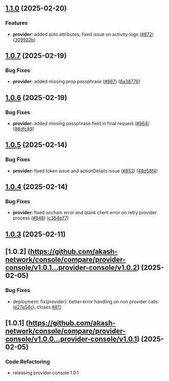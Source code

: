 

## [1.1.0](https://github.com/akash-network/console/compare/provider-console/v1.0.7...provider-console/v1.1.0) (2025-02-20)


### Features

* **provider:** added auto attributes, fixed issue on activity-logs ([#872](https://github.com/akash-network/console/issues/872)) ([309922b](https://github.com/akash-network/console/commit/309922ba65013363c024ff7ace1f00d2bfe64004))

## [1.0.7](https://github.com/akash-network/console/compare/provider-console/v1.0.6...provider-console/v1.0.7) (2025-02-19)


### Bug Fixes

* **provider:** added missing prop passphrase ([#867](https://github.com/akash-network/console/issues/867)) ([8a38776](https://github.com/akash-network/console/commit/8a3877685bd046d828b53060996ba963e765c51b))

## [1.0.6](https://github.com/akash-network/console/compare/provider-console/v1.0.5...provider-console/v1.0.6) (2025-02-19)


### Bug Fixes

* **provider:** added missing passphrase field in final request ([#864](https://github.com/akash-network/console/issues/864)) ([98dfc89](https://github.com/akash-network/console/commit/98dfc892d93c4db40e8bae7c18d8743ad5c68d69))

## [1.0.5](https://github.com/akash-network/console/compare/provider-console/v1.0.4...provider-console/v1.0.5) (2025-02-14)


### Bug Fixes

* **provider:** fixed token issue and actionDetails issue ([#852](https://github.com/akash-network/console/issues/852)) ([48d58f4](https://github.com/akash-network/console/commit/48d58f4b3eecbe469f96bc4df0d8f9d5bbde80ea))

## [1.0.4](https://github.com/akash-network/console/compare/provider-console/v1.0.3...provider-console/v1.0.4) (2025-02-14)


### Bug Fixes

* **provider:** fixed onchain error and blank client error on retry provider process ([#848](https://github.com/akash-network/console/issues/848)) ([c354e77](https://github.com/akash-network/console/commit/c354e77f065d411441424787d30188e800053737))

## [1.0.3](https://github.com/akash-network/console/compare/provider-console/v1.0.2...provider-console/v1.0.3) (2025-02-11)

## [1.0.2] (https://github.com/akash-network/console/compare/provider-console/v1.0.1...provider-console/v1.0.2) (2025-02-05)

### Bug Fixes

* deployment: fix(provider): better error handling on non provider calls ([e27e54c](https://github.com/akash-network/console/commit/e27e54c95022fd1eda926ac407a82fb7a279c639)), closes [#811](https://github.com/akash-network/console/issues/811)

## [1.0.1] (https://github.com/akash-network/console/compare/provider-console/v1.0.0...provider-console/v1.0.1) (2025-02-05)

### Code Refactoring

* releasing provider console 1.0.1
